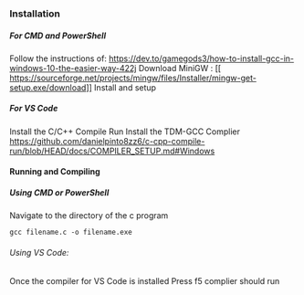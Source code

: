### Installation
##### For CMD and PowerShell
Follow the instructions of: https://dev.to/gamegods3/how-to-install-gcc-in-windows-10-the-easier-way-422j
Download MiniGW : [[ https://sourceforge.net/projects/mingw/files/Installer/mingw-get-setup.exe/download]]
Install and setup

##### For VS Code
Install the C/C++ Compile Run
Install the TDM-GCC Complier https://github.com/danielpinto8zz6/c-cpp-compile-run/blob/HEAD/docs/COMPILER_SETUP.md#Windows


#### Running and Compiling
##### Using CMD or PowerShell
Navigate to the directory of the c program

`gcc filename.c -o filename.exe`

###### Using VS Code:
Once the compiler for VS Code is installed
Press f5
complier should run
